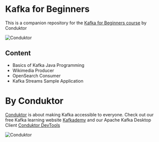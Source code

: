 # Kafka for Beginners

This is a companion repository for the [Kafka for Beginners course](https://links.datacumulus.com/apache-kafka-coupon) by Conduktor

![Conduktor](images/kafka-beginners.png)

## Content
- Basics of Kafka Java Programming
- Wikimedia Producer
- OpenSearch Consumer
- Kafka Streams Sample Application

# By Conduktor

[Conduktor](https://www.conduktor.io) is about making Kafka accessible to everyone. Check out our free Kafka learning website [Kafkademy](https://kafkademy.com/) and our Apache Kafka Desktop Client [Conduktor DevTools](https://conduktor.io/download)

![Conduktor](https://www.conduktor.io/images/logo.svg)